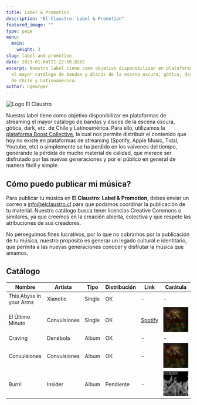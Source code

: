 ```yaml
---
title: Label & Promotion
description: "El Claustro: Label & Promotion"
featured_image: ""
type: page
menu:
  main:
    weight: 3
slug: label-and-promotion
date: 2023-01-04T21:22:50.826Z
excerpt: Nuestro label tiene como objetivo disponibilizar en plataformas de streaming
  el mayor catálogo de bandas y discos de la escena oscura, gótica, dark, etc.
  de Chile y Latinoamérica.
author: ngeorger
---
```

![Logo El Claustro](https://github.com/sredevopsdev/elclaustro/raw/main/content/wp-content/uploads/2020/08/cropped-banner-light-333x111.png)

Nuestro label tiene como objetivo disponibilizar en plataformas de streaming el mayor catálogo de bandas y discos de la escena oscura, gótica, dark, etc. de Chile y Latinoamérica. Para ello, utilizamos la [plataforma Boost Collective](https://platform.boost-collective.com/), la cual nos permite distribuir el contenido que hoy no existe en plataformas de streaming (Spotify, Apple Music, Tidal, Youtube, etc) o simplemente se ha perdido en los vaivenes del tiempo, generando la pérdida de mucho material de calidad, que merece ser disfrutado por las nuevas generaciones y por el público en general de manera fácil y simple.

## Cómo puedo publicar mi música?

Para publicar tu música en **El Claustro: Label & Promotion**, debes enviar un correo a info@elclaustro.cl para que podamos coordinar la publicación de tu material. Nuestro catálogo busca tener licencias Creative Commons o similares, ya que creemos en la creación abierta, colectiva y que respete las atribuciones de sus creadores.

No perseguimos fines lucrativos, por lo que no cobramos por la publicación de tu música, nuestro propósito es generar un legado cultural e identitario, que permita a las nuevas generaciones conocer y disfrutar la música que amamos.

## Catálogo

| Nombre  | Artista | Tipo  | Distribución | Link | Carátula |
|---|---|---|---|---|---|
| This Abyss in your Arms | Xianotic | Single | OK | - | - |
| El Último Minuto | Convulsiones | Single | OK | [Spotify](https://open.spotify.com/track/5R7fCx89TRSsJ0lK1TPPX2?si=f477ba95f7d84e9e) | ![](/wp-content/uploads/2021/05/f1caae1b6dde55456d37ae9cb022a267.jpg) |
| Craving | Denébola | Album | OK | - | - |
| Convulsiones | Convulsiones | Album | OK | - | ![](/wp-content/uploads/2021/05/f1caae1b6dde55456d37ae9cb022a267.jpg) |
| Burn! | Insider | Album | Pendiente | - | ![](/wp-content/uploads/2021/05/ins-666x666.jpeg) |
